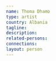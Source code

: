 ```yaml
---
name: Thoma Dhamo
type: artist
country: Albania
tagline:
description:
related-persons:
connections:
layout: person
---
```

